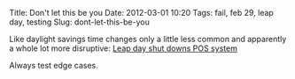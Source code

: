 Title: Don't let this be you
Date: 2012-03-01 10:20
Tags: fail, feb 29, leap day, testing
Slug: dont-let-this-be-you

Like daylight savings time changes only a little less common and apparently a whole lot more disruptive: [Leap day shut downs POS system](http://www.stuff.co.nz/dominion-post/business/6497980/Leap-day-causes-supermarket-eftpos-outage)

Always test edge cases.